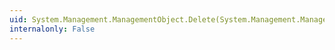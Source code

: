 ```yaml
---
uid: System.Management.ManagementObject.Delete(System.Management.ManagementOperationObserver,System.Management.DeleteOptions)
internalonly: False
---
```

